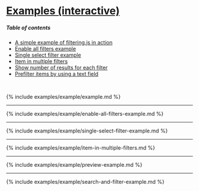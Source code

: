 # [Examples (interactive)]({{site.baseurl}}{{page.url}})

##### Table of contents

- [A simple example of filtering.js in action]({{site.baseurl}}{{page.url}}#a-simple-example-of-filteringjs-in-action)
- [Enable all filters example]({{site.baseurl}}{{page.url}}#enable-all-filters-example)
- [Single select filter example]({{site.baseurl}}{{page.url}}#single-select-filter-example)
- [Item in multiple filters]({{site.baseurl}}{{page.url}}#item-in-multiple-filters)
- [Show number of results for each filter]({{site.baseurl}}{{page.url}}#show-number-of-results-for-each-filter)
- [Prefilter items by using a text field]({{site.baseurl}}{{page.url}}#prefilter-items-by-using-a-text-field)

<br>

{% include examples/example/example.md %}

---

{% include examples/example/enable-all-filters-example.md %}

---

{% include examples/example/single-select-filter-example.md %}

---

{% include examples/example/item-in-multiple-filters.md %}

---

{% include examples/example/preview-example.md %}

---

{% include examples/example/search-and-filter-example.md %}
